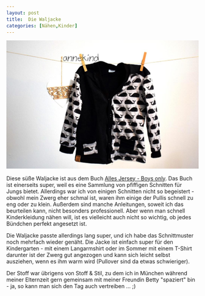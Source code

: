 ```yaml
---
layout: post
title:  Die Waljacke
categories: [Nähen,Kinder]
---
```


![](/images/2021-12-19-waljacke.JPG)

Diese süße Waljacke ist aus dem Buch [Alles Jersey - Boys only](https://www.osiander.de/shop/home/artikeldetails/A1047931387).
Das Buch ist einerseits super, weil es eine Sammlung von pfiffigen Schnitten für Jungs bietet. Allerdings war ich von einigen Schnitten nicht so begeistert - obwohl mein Zwerg eher schmal ist, waren ihm einige der Pullis schnell zu eng oder zu klein. Außerdem sind manche Anleitungen, soweit ich das beurteilen kann, nicht besonders professionell. Aber wenn man schnell Kinderkleidung nähen will, ist es vielleicht auch nicht so wichtig, ob jedes Bündchen perfekt angesetzt ist.

Die Waljacke passte allerdings lang super, und ich habe das Schnittmuster noch mehrfach wieder genäht.
Die Jacke ist einfach super für den Kindergarten - mit einem Langarmshirt oder im Sommer mit einem T-Shirt darunter ist der Zwerg gut angezogen und kann sich leicht selbst ausziehen, wenn es ihm warm wird (Pullover sind da etwas schwieriger).

Der Stoff war übrigens von Stoff & Stil, zu dem ich in München während meiner Elternzeit gern gemeinsam mit meiner Freundin Betty "spaziert" bin - ja, so kann man sich den Tag auch vertreiben ... ;)
